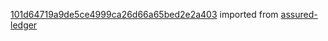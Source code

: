 [101d64719a9de5ce4999ca26d66a65bed2e2a403](https://github.com/insolar/assured-ledger/commit/101d64719a9de5ce4999ca26d66a65bed2e2a403) imported from [assured-ledger](https://github.com/insolar/assured-ledger)
